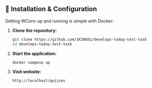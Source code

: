 ## 🚀 Installation & Configuration

Getting WConv up and running is simple with Docker:

1. **Clone the repository:**
   ```bash
   git clone https://github.com/1KINGO1/develops-today-test-task
   cd develops-today-test-task
   ```
2. **Start the application:**
   ```bash
   docker compose up
   ```
3. **Visit website:**
   ```bash
   http://localhost/quizzes
   ```
